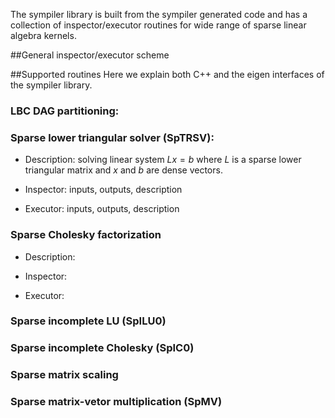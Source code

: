 The sympiler library is built from the sympiler generated code and has a collection of inspector/executor routines for wide range of sparse linear algebra kernels.

##General inspector/executor scheme

##Supported routines
Here we explain both C++ and the eigen interfaces of the sympiler library.

### LBC DAG partitioning:

### Sparse lower triangular solver (SpTRSV):

* Description: 
solving linear system $Lx=b$ where $L$ is a sparse lower triangular matrix and $x$ and $b$ are dense vectors.

* Inspector:
inputs, outputs, description

* Executor:
inputs, outputs, description

### Sparse Cholesky factorization
* Description: 

* Inspector:

* Executor:


### Sparse incomplete LU (SpILU0)

### Sparse incomplete Cholesky (SpIC0)

### Sparse matrix scaling

### Sparse matrix-vetor multiplication (SpMV)